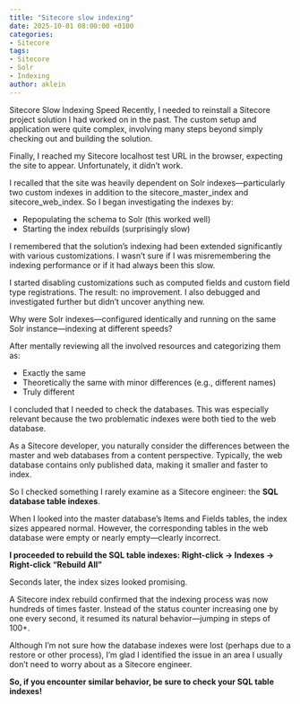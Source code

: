 ```yaml
---
title: "Sitecore slow indexing"
date: 2025-10-01 08:00:00 +0100
categories:
- Sitecore
tags:
- Sitecore
- Solr
- Indexing
author: aklein
---
```


Sitecore Slow Indexing Speed
Recently, I needed to reinstall a Sitecore project solution I had worked on in the past. The custom setup and application were quite complex, involving many steps beyond simply checking out and building the solution.

Finally, I reached my Sitecore localhost test URL in the browser, expecting the site to appear. Unfortunately, it didn’t work.

I recalled that the site was heavily dependent on Solr indexes—particularly two custom indexes in addition to the sitecore_master_index and sitecore_web_index. So I began investigating the indexes by:

* Repopulating the schema to Solr (this worked well)
* Starting the index rebuilds (surprisingly slow)

I remembered that the solution’s indexing had been extended significantly with various customizations. I wasn’t sure if I was misremembering the indexing performance or if it had always been this slow.

I started disabling customizations such as computed fields and custom field type registrations. The result: no improvement. I also debugged and investigated further but didn’t uncover anything new.

Why were Solr indexes—configured identically and running on the same Solr instance—indexing at different speeds?

After mentally reviewing all the involved resources and categorizing them as:

* Exactly the same
* Theoretically the same with minor differences (e.g., different names)
* Truly different

I concluded that I needed to check the databases. This was especially relevant because the two problematic indexes were both tied to the web database.

As a Sitecore developer, you naturally consider the differences between the master and web databases from a content perspective. Typically, the web database contains only published data, making it smaller and faster to index.

So I checked something I rarely examine as a Sitecore engineer: the **SQL database table indexes**.

When I looked into the master database’s Items and Fields tables, the index sizes appeared normal. However, the corresponding tables in the web database were empty or nearly empty—clearly incorrect.

**I proceeded to rebuild the SQL table indexes: Right-click <your table> → Indexes → Right-click “Rebuild All”**

Seconds later, the index sizes looked promising.

A Sitecore index rebuild confirmed that the indexing process was now hundreds of times faster. Instead of the status counter increasing one by one every second, it resumed its natural behavior—jumping in steps of 100+.

Although I’m not sure how the database indexes were lost (perhaps due to a restore or other process), I’m glad I identified the issue in an area I usually don’t need to worry about as a Sitecore engineer.

**So, if you encounter similar behavior, be sure to check your SQL table indexes!**
